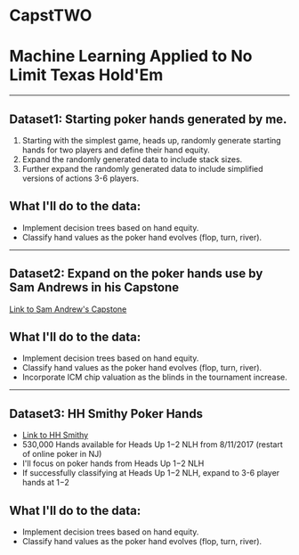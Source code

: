 # CapstTWO

# Machine Learning Applied to No Limit Texas Hold'Em
<hr>

## Dataset1: Starting poker hands generated by me.
1. Starting with the simplest game, heads up, randomly generate starting hands for two players and define their hand equity.
2. Expand the randomly generated data to include stack sizes.
3. Further expand the randomly generated data to include simplified versions of actions 3-6 players.

## What I'll do to the data: 
* Implement decision trees based on hand equity.
* Classify hand values as the poker hand evolves (flop, turn, river).
<hr>

## Dataset2: Expand on the poker hands use by Sam Andrews in his Capstone
[Link to Sam Andrew's Capstone](https://github.com/SamAndrew27/poker-capstone)

## What I'll do to the data:
* Implement decision trees based on hand equity.
* Classify hand values as the poker hand evolves (flop, turn, river).
* Incorporate ICM chip valuation as the blinds in the tournament increase.
<hr>

## Dataset3: HH Smithy Poker Hands
* [Link to HH Smithy](https://www.hhsmithy.com/buy/bulk)
* 530,000 Hands available for Heads Up $1-$2 NLH from 8/11/2017 (restart of online poker in NJ)
* I'll focus on poker hands from Heads Up $1-$2 NLH
* If successfully classifying at Heads Up $1-$2 NLH, expand to 3-6 player hands at $1-$2

## What I'll do to the data:
* Implement decision trees based on hand equity.
* Classify hand values as the poker hand evolves (flop, turn, river).